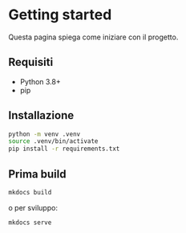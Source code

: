 # Getting started

Questa pagina spiega come iniziare con il progetto.

## Requisiti

- Python 3.8+
- pip

## Installazione

```bash
python -m venv .venv
source .venv/bin/activate
pip install -r requirements.txt
```

## Prima build

```bash
mkdocs build
```

o per sviluppo:

```bash
mkdocs serve
```

